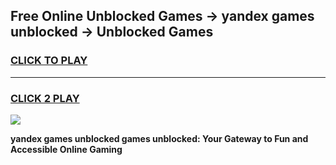 
## Free Online Unblocked Games → yandex games unblocked → Unblocked Games
<h3>
<a href="https://premium.freeplayer.one?title=yandex_games_unblocked&ref=21F">CLICK TO PLAY</a></h3>
<hr>

<h3>
<a href="https://premium.freeplayer.one?title=yandex_games_unblocked&ref=21F">CLICK 2 PLAY</a>
  
</h3>

<a href="https://premium.freeplayer.one?title=yandex_games_unblocked&ref=21F/"><img src="https://clearcache.store/games.png"></a>


**yandex games unblocked games unblocked: Your Gateway to Fun and Accessible Online Gaming**
